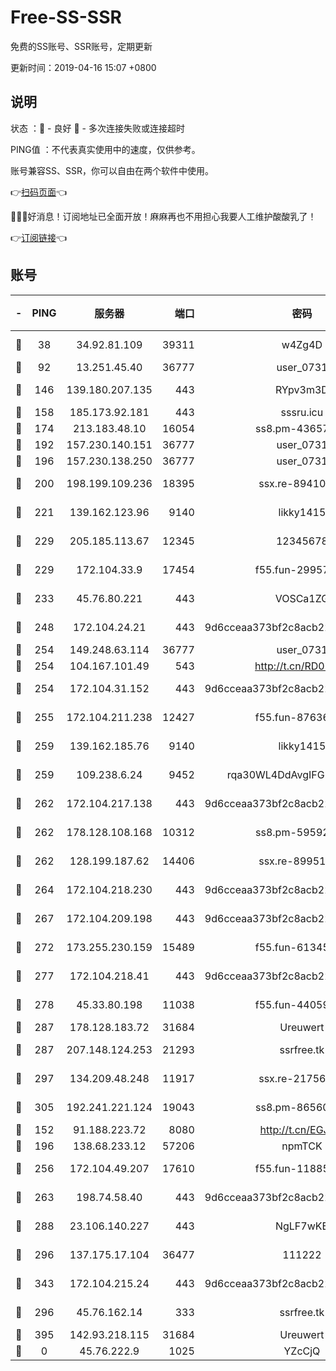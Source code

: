 # Free-SS-SSR

免费的SS账号、SSR账号，定期更新

更新时间：2019-04-16 15:07 +0800

## 说明

状态     ：🙂 - 良好 🙁 - 多次连接失败或连接超时

PING值   ：不代表真实使用中的速度，仅供参考。

账号兼容SS、SSR，你可以自由在两个软件中使用。

👉[扫码页面](https://liesauer.github.io/Free-SS-SSR/)👈

🎉🎉🎉好消息！订阅地址已全面开放！麻麻再也不用担心我要人工维护酸酸乳了！

👉[订阅链接](https://www.liesauer.net/yogurt/subscribe?ACCESS_TOKEN=DAYxR3mMaZAsaqUb)👈

## 账号

|-|PING|服务器|端口|密码|加密方式|区域|
|:----:|:----:|:-----:|-----:|:----:|:----:|:----:|
|🙂|38|34.92.81.109|39311|w4Zg4D|chacha20-ietf|US|
|🙂|92|13.251.45.40|36777|user_0731|chacha20|SG|
|🙂|146|139.180.207.135|443|RYpv3m3D|aes-256-cfb|JP|
|🙂|158|185.173.92.181|443|sssru.icu|rc4-md5|RU|
|🙂|174|213.183.48.10|16054|ss8.pm-43657260|rc4-md5|RU|
|🙂|192|157.230.140.151|36777|user_0731|chacha20|US|
|🙂|196|157.230.138.250|36777|user_0731|chacha20|US|
|🙂|200|198.199.109.236|18395|ssx.re-89410087|aes-256-cfb|US|
|🙂|221|139.162.123.96|9140|likky1415|aes-256-cfb|JP|
|🙂|229|205.185.113.67|12345|12345678|aes-256-cfb|US|
|🙂|229|172.104.33.9|17454|f55.fun-29957953|aes-256-cfb|SG|
|🙂|233|45.76.80.221|443|VOSCa1ZG|aes-256-cfb|DE|
|🙂|248|172.104.24.21|443|9d6cceaa373bf2c8acb22e60b6a58be6|aes-256-cfb|US|
|🙂|254|149.248.63.114|36777|user_0731|chacha20|CA|
|🙂|254|104.167.101.49|543|http://t.cn/RD0D7sx|rc4-md5|CA|
|🙂|254|172.104.31.152|443|9d6cceaa373bf2c8acb22e60b6a58be6|aes-256-cfb|US|
|🙂|255|172.104.211.238|12427|f55.fun-87636938|aes-256-cfb|US|
|🙂|259|139.162.185.76|9140|likky1415|aes-256-cfb|DE|
|🙂|259|109.238.6.24|9452|rqa30WL4DdAvgIFG6Fs3znzTa|aes-256-cfb|FR|
|🙂|262|172.104.217.138|443|9d6cceaa373bf2c8acb22e60b6a58be6|aes-256-cfb|US|
|🙂|262|178.128.108.168|10312|ss8.pm-59592521|aes-256-cfb|SG|
|🙂|262|128.199.187.62|14406|ssx.re-89951404|aes-256-cfb|SG|
|🙂|264|172.104.218.230|443|9d6cceaa373bf2c8acb22e60b6a58be6|aes-256-cfb|US|
|🙂|267|172.104.209.198|443|9d6cceaa373bf2c8acb22e60b6a58be6|aes-256-cfb|US|
|🙂|272|173.255.230.159|15489|f55.fun-61345376|aes-256-cfb|US|
|🙂|277|172.104.218.41|443|9d6cceaa373bf2c8acb22e60b6a58be6|aes-256-cfb|US|
|🙂|278|45.33.80.198|11038|f55.fun-44059401|aes-256-cfb|US|
|🙂|287|178.128.183.72|31684|Ureuwert|chacha20|US|
|🙂|287|207.148.124.253|21293|ssrfree.tk|aes-256-cfb|SG|
|🙂|297|134.209.48.248|11917|ssx.re-21756118|aes-256-cfb|US|
|🙂|305|192.241.221.124|19043|ss8.pm-86560127|aes-256-cfb|US|
|🙂|152|91.188.223.72|8080|http://t.cn/EGJIyrl|rc4-md5|RU|
|🙂|196|138.68.233.12|57206|npmTCK|rc4-md5|US|
|🙂|256|172.104.49.207|17610|f55.fun-11885024|aes-256-cfb|SG|
|🙂|263|198.74.58.40|443|9d6cceaa373bf2c8acb22e60b6a58be6|aes-256-cfb|US|
|🙂|288|23.106.140.227|443|NgLF7wKB|aes-256-cfb|US|
|🙂|296|137.175.17.104|36477|111222|aes-256-cfb|US|
|🙂|343|172.104.215.24|443|9d6cceaa373bf2c8acb22e60b6a58be6|aes-256-cfb|US|
|🙁|296|45.76.162.14|333|ssrfree.tk|aes-256-cfb|SG|
|🙁|395|142.93.218.115|31684|Ureuwert|chacha20|IN|
|🙁|0|45.76.222.9|1025|YZcCjQ|rc4-md5|JP|
